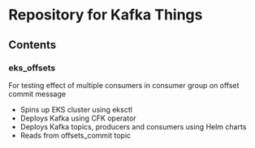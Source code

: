 # Repository for Kafka Things

## Contents

### eks_offsets
For testing effect of multiple consumers in consumer group on offset commit message
* Spins up EKS cluster using eksctl
* Deploys Kafka using CFK operator
* Deploys Kafka topics, producers and consumers using Helm charts
* Reads from offsets_commit topic

